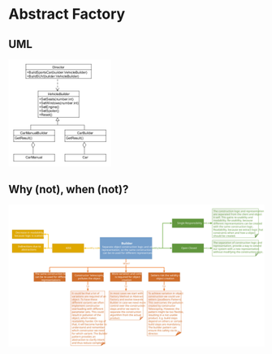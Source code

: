 # Abstract Factory
## UML
<img src=BuilderUML.png width=40% height=40%>

## Why (not), when (not)?
<img src=Builder.svg>